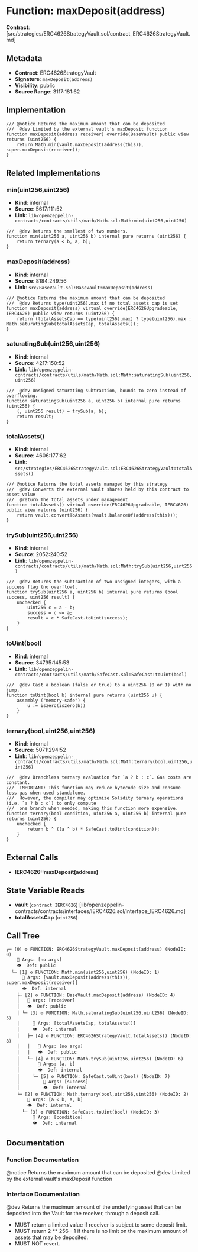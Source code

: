 # Function: maxDeposit(address)

**Contract**: [src/strategies/ERC4626StrategyVault.sol/contract_ERC4626StrategyVault.md]

## Metadata

- **Contract**: ERC4626StrategyVault
- **Signature**: `maxDeposit(address)`
- **Visibility**: public
- **Source Range**: 3117:181:62

## Implementation

```solidity
/// @notice Returns the maximum amount that can be deposited
///  @dev Limited by the external vault's maxDeposit function
function maxDeposit(address receiver) override(BaseVault) public view returns (uint256) {
    return Math.min(vault.maxDeposit(address(this)), super.maxDeposit(receiver));
}
```

## Related Implementations

### min(uint256,uint256)

- **Kind**: internal
- **Source**: 5617:111:52
- **Link**: `lib/openzeppelin-contracts/contracts/utils/math/Math.sol:Math:min(uint256,uint256)`

```solidity
///  @dev Returns the smallest of two numbers.
function min(uint256 a, uint256 b) internal pure returns (uint256) {
    return ternary(a < b, a, b);
}
```

### maxDeposit(address)

- **Kind**: internal
- **Source**: 8184:249:56
- **Link**: `src/BaseVault.sol:BaseVault:maxDeposit(address)`

```solidity
/// @notice Returns the maximum amount that can be deposited
///  @dev Returns type(uint256).max if no total assets cap is set
function maxDeposit(address) virtual override(ERC4626Upgradeable, IERC4626) public view returns (uint256) {
    return (totalAssetsCap == type(uint256).max) ? type(uint256).max : Math.saturatingSub(totalAssetsCap, totalAssets());
}
```

### saturatingSub(uint256,uint256)

- **Kind**: internal
- **Source**: 4217:150:52
- **Link**: `lib/openzeppelin-contracts/contracts/utils/math/Math.sol:Math:saturatingSub(uint256,uint256)`

```solidity
///  @dev Unsigned saturating subtraction, bounds to zero instead of overflowing.
function saturatingSub(uint256 a, uint256 b) internal pure returns (uint256) {
    (, uint256 result) = trySub(a, b);
    return result;
}
```

### totalAssets()

- **Kind**: internal
- **Source**: 4606:177:62
- **Link**: `src/strategies/ERC4626StrategyVault.sol:ERC4626StrategyVault:totalAssets()`

```solidity
/// @notice Returns the total assets managed by this strategy
///  @dev Converts the external vault shares held by this contract to asset value
///  @return The total assets under management
function totalAssets() virtual override(ERC4626Upgradeable, IERC4626) public view returns (uint256) {
    return vault.convertToAssets(vault.balanceOf(address(this)));
}
```

### trySub(uint256,uint256)

- **Kind**: internal
- **Source**: 2052:240:52
- **Link**: `lib/openzeppelin-contracts/contracts/utils/math/Math.sol:Math:trySub(uint256,uint256)`

```solidity
///  @dev Returns the subtraction of two unsigned integers, with a success flag (no overflow).
function trySub(uint256 a, uint256 b) internal pure returns (bool success, uint256 result) {
    unchecked {
        uint256 c = a - b;
        success = c <= a;
        result = c * SafeCast.toUint(success);
    }
}
```

### toUint(bool)

- **Kind**: internal
- **Source**: 34795:145:53
- **Link**: `lib/openzeppelin-contracts/contracts/utils/math/SafeCast.sol:SafeCast:toUint(bool)`

```solidity
///  @dev Cast a boolean (false or true) to a uint256 (0 or 1) with no jump.
function toUint(bool b) internal pure returns (uint256 u) {
    assembly ("memory-safe") {
        u := iszero(iszero(b))
    }
}
```

### ternary(bool,uint256,uint256)

- **Kind**: internal
- **Source**: 5071:294:52
- **Link**: `lib/openzeppelin-contracts/contracts/utils/math/Math.sol:Math:ternary(bool,uint256,uint256)`

```solidity
///  @dev Branchless ternary evaluation for `a ? b : c`. Gas costs are constant.
///  IMPORTANT: This function may reduce bytecode size and consume less gas when used standalone.
///  However, the compiler may optimize Solidity ternary operations (i.e. `a ? b : c`) to only compute
///  one branch when needed, making this function more expensive.
function ternary(bool condition, uint256 a, uint256 b) internal pure returns (uint256) {
    unchecked {
        return b ^ ((a ^ b) * SafeCast.toUint(condition));
    }
}
```

## External Calls

- **IERC4626::maxDeposit(address)**

## State Variable Reads

- **vault** (`contract IERC4626`) [lib/openzeppelin-contracts/contracts/interfaces/IERC4626.sol/interface_IERC4626.md]
- **totalAssetsCap** (`uint256`)

## Call Tree

```
┌─ [0] ⚙️ FUNCTION: ERC4626StrategyVault.maxDeposit(address) (NodeID: 0)
    💬 Args: [no args]
    👁️  Def: public
  └─ [1] ⚙️ FUNCTION: Math.min(uint256,uint256) (NodeID: 1)
      💬 Args: [vault.maxDeposit(address(this)), super.maxDeposit(receiver)]
      👁️  Def: internal
    ├─ [2] ⚙️ FUNCTION: BaseVault.maxDeposit(address) (NodeID: 4)
    │   💬 Args: [receiver]
    │   👁️  Def: public
    │ └─ [3] ⚙️ FUNCTION: Math.saturatingSub(uint256,uint256) (NodeID: 5)
    │     💬 Args: [totalAssetsCap, totalAssets()]
    │     👁️  Def: internal
    │   ├─ [4] ⚙️ FUNCTION: ERC4626StrategyVault.totalAssets() (NodeID: 8)
    │   │   💬 Args: [no args]
    │   │   👁️  Def: public
    │   └─ [4] ⚙️ FUNCTION: Math.trySub(uint256,uint256) (NodeID: 6)
    │       💬 Args: [a, b]
    │       👁️  Def: internal
    │     └─ [5] ⚙️ FUNCTION: SafeCast.toUint(bool) (NodeID: 7)
    │         💬 Args: [success]
    │         👁️  Def: internal
    └─ [2] ⚙️ FUNCTION: Math.ternary(bool,uint256,uint256) (NodeID: 2)
        💬 Args: [a < b, a, b]
        👁️  Def: internal
      └─ [3] ⚙️ FUNCTION: SafeCast.toUint(bool) (NodeID: 3)
          💬 Args: [condition]
          👁️  Def: internal
```

## Documentation

### Function Documentation

@notice Returns the maximum amount that can be deposited
 @dev Limited by the external vault's maxDeposit function

### Interface Documentation

 @dev Returns the maximum amount of the underlying asset that can be deposited into the Vault for the receiver,
 through a deposit call.
 - MUST return a limited value if receiver is subject to some deposit limit.
 - MUST return 2 ** 256 - 1 if there is no limit on the maximum amount of assets that may be deposited.
 - MUST NOT revert.
